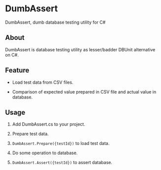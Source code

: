 # DumbAssert

DumbAssert, dumb database testing utility for C#


## About

DumbAssert is database testing utility as lesser/badder DBUnit alternative on C#.


## Feature

- Load test data from CSV files.

- Comparison of expected value prepared in CSV file and actual value in database.


## Usage

1. Add DumbAssert.cs to your project.

2. Prepare test data.

3. `DumbAssert.Prepare({testId})` to load test data.

4. Do some operation to database.

5. `DumbAssert.Assert({testId})` to assert database.


